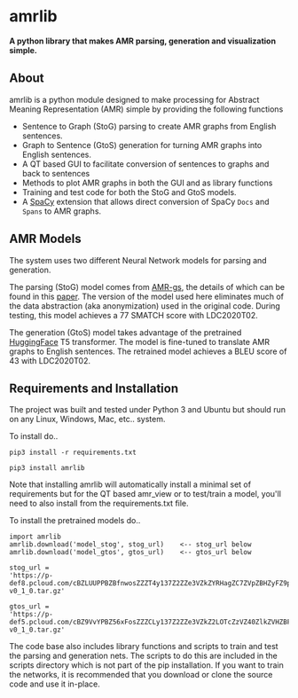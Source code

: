 # amrlib

**A python library that makes AMR parsing, generation and visualization simple.**


## About
amrlib is a python module designed to make processing for Abstract Meaning Representation (AMR) simple
by providing the following functions
* Sentence to Graph (StoG) parsing to create AMR graphs from English sentences.
* Graph to Sentence (GtoS) generation for turning AMR graphs into English sentences.
* A QT based GUI to facilitate conversion of sentences to graphs and back to sentences
* Methods to plot AMR graphs in both the GUI and as library functions
* Training and test code for both the StoG and GtoS models.
* A [SpaCy](https://github.com/explosion/spaCy) extension that allows direct conversion of
SpaCy `Docs` and `Spans` to AMR graphs.


## AMR Models
The system uses two different Neural Network models for parsing and generation.

The parsing (StoG) model comes from [AMR-gs](https://github.com/jcyk/AMR-gs), the details of which
can be found in this [paper](https://arxiv.org/abs/2004.05572).  The version of the model used here eliminates
much of the data abstraction (aka anonymization) used in the original code.  During testing, this model
achieves a 77 SMATCH score with LDC2020T02.

The generation (GtoS) model takes advantage of the pretrained [HuggingFace](https://github.com/huggingface/transformers)
T5 transformer.  The model is fine-tuned to translate AMR graphs to English sentences.  The retrained model
achieves a BLEU score of 43 with LDC2020T02.


## Requirements and Installation
The project was built and tested under Python 3 and Ubuntu but should run on any Linux, Windows, Mac, etc.. system.

To install do..

`pip3 install -r requirements.txt`

`pip3 install amrlib`

Note that installing amrlib will automatically install a minimal set of requirements but for the QT based amr_view
or to test/train a model, you'll need to also install from the requirements.txt file.


To install the pretrained models do..
```
import amrlib
amrlib.download('model_stog', stog_url)    <-- stog_url below
amrlib.download('model_gtos', gtos_url)    <-- gtos_url below

stog_url =
'https://p-def8.pcloud.com/cBZLUUPPBZBfnwosZZZT4y137Z2ZZe3VZkZYRHagZC7ZVpZBHZyFZ9pZI0ZhXZU7ZYZdkZh7ZrFZCFZIpZD2z0XZTS00VM2QHM4XvD8cvftRmB8ghiTk/model_parse_gsii-v0_1_0.tar.gz'

gtos_url =
'https://p-def5.pcloud.com/cBZ9VvYPBZ56xFosZZZCLy137Z2ZZe3VZkZ2LOTcZzVZ40ZlkZVHZBFZu0ZaJZnJZEpZP5Z4pZokZcJZuJZF2z0XZtjveznPmwmm9KNc7cg0rRurX0Lnk/model_generate_t5-v0_1_0.tar.gz'
```

The code base also includes library functions and scripts to train and test the parsing and generation nets.
The scripts to do this are included in the scripts directory which is not part of the pip installation.
If you want to train the networks, it is recommended that you download or clone the source code and use it in-place.
